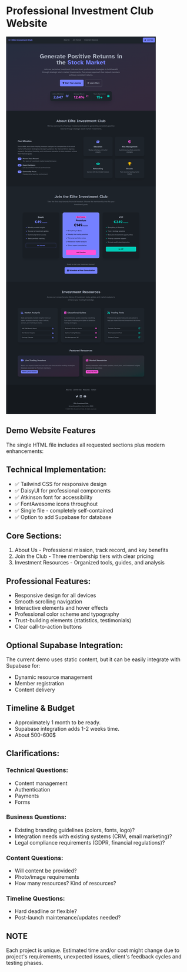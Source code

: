 # Professional Investment Club Website
![](investment-club.png)

## Demo Website Features
The single HTML file includes all requested sections plus modern enhancements:

## Technical Implementation:
- ✅ Tailwind CSS for responsive design
- ✅ DaisyUI for professional components
- ✅ Atkinson font for accessibility
- ✅ FontAwesome icons throughout
- ✅ Single file - completely self-contained
- ✅ Option to add Supabase for database

## Core Sections:
1. About Us - Professional mission, track record, and key benefits
2. Join the Club - Three membership tiers with clear pricing
3. Investment Resources - Organized tools, guides, and analysis

## Professional Features:
- Responsive design for all devices
- Smooth scrolling navigation
- Interactive elements and hover effects
- Professional color scheme and typography
- Trust-building elements (statistics, testimonials)
- Clear call-to-action buttons

## Optional Supabase Integration:
The current demo uses static content, but it can be easily integrate with Supabase for:
- Dynamic resource management
- Member registration
- Content delivery

## Timeline & Budget
- Approximately 1 month to be ready.
- Supabase integration adds 1-2 weeks time.
- About 500-600$

## Clarifications:
### Technical Questions:
- Content management
- Authentication
- Payments
- Forms

### Business Questions:
- Existing branding guidelines (colors, fonts, logo)?
- Integration needs with existing systems (CRM, email marketing)?
- Legal compliance requirements (GDPR, financial regulations)?

### Content Questions:
- Will content be provided?
- Photo/image requirements
- How many resources? Kind of resources?

### Timeline Questions:
- Hard deadline or flexible?
- Post-launch maintenance/updates needed?

## NOTE
Each project is unique. Estimated time and/or cost might change due to project's requirements, unexpected issues, client's feedback cycles and testing phases.

